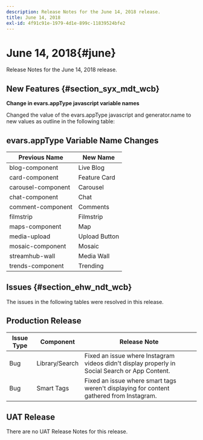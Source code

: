 ```yaml
---
description: Release Notes for the June 14, 2018 release.
title: June 14, 2018
exl-id: 4f91c91e-1979-4d1e-899c-11839524bfe2
---
```

# June 14, 2018{#june}

Release Notes for the June 14, 2018 release.

## New Features {#section_syx_mdt_wcb}

**Change in evars.appType javascript variable names**

Changed the value of the evars.appType javascript and generator.name to new values as outline in the following table:

## evars.appType Variable Name Changes

|  Previous Name | New Name |
|---|---|
|  blog-component  | Live Blog |
|  card-component | Feature Card |
|  carousel-component | Carousel |
|  chat-component | Chat |
|  comment-component  | Comments |
|  filmstrip | Filmstrip |
|  maps-component | Map |
|  media-upload | Upload Button |
|  mosaic-component  | Mosaic |
|  streamhub-wall | Media Wall |
|  trends-component | Trending |

## Issues {#section_ehw_ndt_wcb}

The issues in the following tables were resolved in this release.

## Production Release

|  **Issue Type** | **Component** | **Release Note** |
|---|---|---|
|  Bug | Library/Search | Fixed an issue where Instagram videos didn't display properly in Social Search or App Content.  |
|  Bug | Smart Tags | Fixed an issue where smart tags weren't displaying for content gathered from Instagram. |

## UAT Release

There are no UAT Release Notes for this release.
